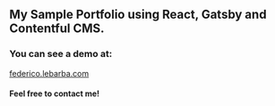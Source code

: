 <h2 align="left">
  My Sample Portfolio using React, Gatsby and Contentful CMS.
</h2>
<h3 align="left">
  You can see a demo at:
</h3>
<a href="https://federico.lebarba.com/" align="left">
  federico.lebarba.com
</a>
<h4 align="left">
  Feel free to contact me!
</h4>
